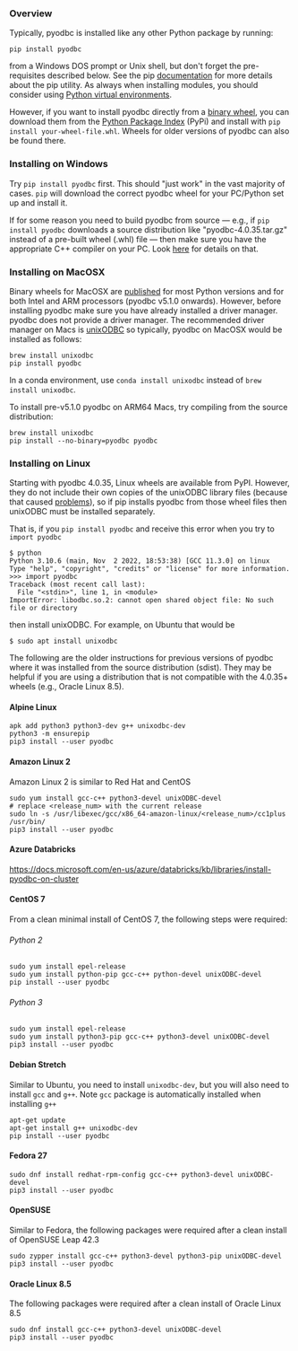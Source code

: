 ### Overview

Typically, pyodbc is installed like any other Python package by running:

~~~
pip install pyodbc
~~~

from a Windows DOS prompt or Unix shell, but don't forget the pre-requisites described below. See the pip [documentation](https://pip.pypa.io/en/latest/user_guide.html "pip user guide") for more details about the pip utility. As always when installing modules, you should consider using [Python virtual environments](https://realpython.com/python-virtual-environments-a-primer/).

However, if you want to install pyodbc directly from a [binary wheel](https://realpython.com/python-wheels/), you can download them from the [Python Package Index](https://pypi.org/project/pyodbc/#files) (PyPi) and install with `pip install your-wheel-file.whl`. Wheels for older versions of pyodbc can also be found there.

### Installing on Windows

Try `pip install pyodbc` first. This should "just work" in the vast majority of cases. `pip` will download the correct pyodbc wheel for your PC/Python set up and install it.

If for some reason you need to build pyodbc from source — e.g., if `pip install pyodbc` downloads a source distribution like "pyodbc-4.0.35.tar.gz" instead of a pre-built wheel (.whl) file — then make sure you have the appropriate C++ compiler on your PC. Look [here](https://github.com/mkleehammer/pyodbc/wiki/Building-pyodbc-from-source#windows) for details on that.

### Installing on MacOSX

Binary wheels for MacOSX are [published](https://pypi.org/project/pyodbc/#files) for most Python versions and for both Intel and ARM processors (pyodbc v5.1.0 onwards).  However, before installing pyodbc make sure you have already installed a driver manager.  pyodbc does not provide a driver manager.  The recommended driver manager on Macs is [unixODBC](http://www.unixodbc.org/) so typically, pyodbc on MacOSX would be installed as follows:

~~~
brew install unixodbc
pip install pyodbc
~~~

In a conda environment, use `conda install unixodbc` instead of `brew install unixodbc`.

To install pre-v5.1.0 pyodbc on ARM64 Macs, try compiling from the source distribution:

~~~
brew install unixodbc
pip install --no-binary=pyodbc pyodbc
~~~

### Installing on Linux

Starting with pyodbc 4.0.35, Linux wheels are available from PyPI. However, they do not include their own copies of the unixODBC library files (because that caused [problems](https://github.com/mkleehammer/pyodbc/issues/1082)), so if pip installs pyodbc from those wheel files then unixODBC must be installed separately.

That is, if you `pip install pyodbc` and receive this error when you try to `import pyodbc`

```
$ python
Python 3.10.6 (main, Nov  2 2022, 18:53:38) [GCC 11.3.0] on linux
Type "help", "copyright", "credits" or "license" for more information.
>>> import pyodbc
Traceback (most recent call last):
  File "<stdin>", line 1, in <module>
ImportError: libodbc.so.2: cannot open shared object file: No such file or directory
```

then install unixODBC. For example, on Ubuntu that would be

```
$ sudo apt install unixodbc
```

The following are the older instructions for previous versions of pyodbc where it was installed from the source distribution (sdist). They may be helpful if you are using a distribution that is not compatible with the 4.0.35+ wheels (e.g., Oracle Linux 8.5).

#### Alpine Linux

~~~
apk add python3 python3-dev g++ unixodbc-dev
python3 -m ensurepip
pip3 install --user pyodbc
~~~

#### Amazon Linux 2

Amazon Linux 2 is similar to Red Hat and CentOS

~~~
sudo yum install gcc-c++ python3-devel unixODBC-devel
# replace <release_num> with the current release
sudo ln -s /usr/libexec/gcc/x86_64-amazon-linux/<release_num>/cc1plus /usr/bin/
pip3 install --user pyodbc
~~~

#### Azure Databricks

https://docs.microsoft.com/en-us/azure/databricks/kb/libraries/install-pyodbc-on-cluster

#### CentOS 7

From a clean minimal install of CentOS 7, the following steps were required:

###### Python 2
~~~
sudo yum install epel-release
sudo yum install python-pip gcc-c++ python-devel unixODBC-devel
pip install --user pyodbc
~~~

###### Python 3
~~~
sudo yum install epel-release
sudo yum install python3-pip gcc-c++ python3-devel unixODBC-devel
pip3 install --user pyodbc
~~~

#### Debian Stretch

Similar to Ubuntu, you need to install `unixodbc-dev`, but you will also need to install `gcc` and `g++`. Note `gcc` package is automatically installed when installing `g++`

~~~
apt-get update
apt-get install g++ unixodbc-dev
pip install --user pyodbc
~~~

#### Fedora 27

~~~
sudo dnf install redhat-rpm-config gcc-c++ python3-devel unixODBC-devel
pip3 install --user pyodbc
~~~

#### OpenSUSE

Similar to Fedora, the following packages were required after a clean install of OpenSUSE Leap 42.3

~~~
sudo zypper install gcc-c++ python3-devel python3-pip unixODBC-devel
pip3 install --user pyodbc
~~~

#### Oracle Linux 8.5

The following packages were required after a clean install of Oracle Linux 8.5

~~~
sudo dnf install gcc-c++ python3-devel unixODBC-devel
pip3 install --user pyodbc
~~~
